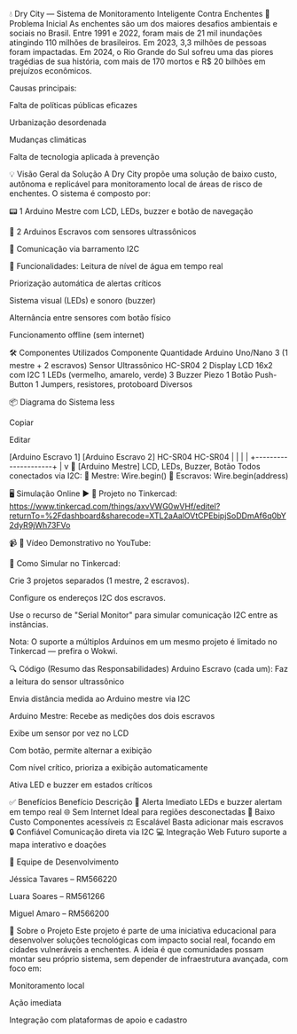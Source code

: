 💧 Dry City — Sistema de Monitoramento Inteligente Contra Enchentes
🌊 Problema Inicial
As enchentes são um dos maiores desafios ambientais e sociais no Brasil. Entre 1991 e 2022, foram mais de 21 mil inundações atingindo 110 milhões de brasileiros. Em 2023, 3,3 milhões de pessoas foram impactadas. Em 2024, o Rio Grande do Sul sofreu uma das piores tragédias de sua história, com mais de 170 mortos e R$ 20 bilhões em prejuízos econômicos.

Causas principais:

Falta de políticas públicas eficazes

Urbanização desordenada

Mudanças climáticas

Falta de tecnologia aplicada à prevenção

💡 Visão Geral da Solução
A Dry City propõe uma solução de baixo custo, autônoma e replicável para monitoramento local de áreas de risco de enchentes. O sistema é composto por:

📟 1 Arduino Mestre com LCD, LEDs, buzzer e botão de navegação

🌊 2 Arduinos Escravos com sensores ultrassônicos

🔗 Comunicação via barramento I2C

🔧 Funcionalidades:
Leitura de nível de água em tempo real

Priorização automática de alertas críticos

Sistema visual (LEDs) e sonoro (buzzer)

Alternância entre sensores com botão físico

Funcionamento offline (sem internet)

🛠️ Componentes Utilizados
Componente	Quantidade
Arduino Uno/Nano	3 (1 mestre + 2 escravos)
Sensor Ultrassônico HC-SR04	2
Display LCD 16x2 com I2C	1
LEDs (vermelho, amarelo, verde)	3
Buzzer Piezo	1
Botão Push-Button	1
Jumpers, resistores, protoboard	Diversos

📦 Diagrama do Sistema
less

Copiar

Editar

[Arduino Escravo 1]     [Arduino Escravo 2]
   HC-SR04                HC-SR04
       |                     |
       |                     |
       +---------------------+
                 |
                 v
         🧠 [Arduino Mestre]
        LCD, LEDs, Buzzer, Botão
Todos conectados via I2C:
📘 Mestre: Wire.begin()
📗 Escravos: Wire.begin(address)

🖥️ Simulação Online
▶️ 🔗 Projeto no Tinkercad: https://www.tinkercad.com/things/axvVWG0wVHf/editel?returnTo=%2Fdashboard&sharecode=XTL2aAalOVtCPEbipjSoDDmAf6q0bY2dyR9jWh73FVo

📹 🔗 Vídeo Demonstrativo no YouTube:

🧪 Como Simular no Tinkercad:

Crie 3 projetos separados (1 mestre, 2 escravos).

Configure os endereços I2C dos escravos.

Use o recurso de "Serial Monitor" para simular comunicação I2C entre as instâncias.

Nota: O suporte a múltiplos Arduinos em um mesmo projeto é limitado no Tinkercad — prefira o Wokwi.

🔍 Código (Resumo das Responsabilidades)
Arduino Escravo (cada um):
Faz a leitura do sensor ultrassônico

Envia distância medida ao Arduino mestre via I2C

Arduino Mestre:
Recebe as medições dos dois escravos

Exibe um sensor por vez no LCD

Com botão, permite alternar a exibição

Com nível crítico, prioriza a exibição automaticamente

Ativa LED e buzzer em estados críticos

✅ Benefícios
Benefício	Descrição
🛑 Alerta Imediato	LEDs e buzzer alertam em tempo real
🌐 Sem Internet	Ideal para regiões desconectadas
💸 Baixo Custo	Componentes acessíveis
⚖️ Escalável	Basta adicionar mais escravos
🔒 Confiável	Comunicação direta via I2C
💻 Integração Web	Futuro suporte a mapa interativo e doações

👥 Equipe de Desenvolvimento

Jéssica Tavares – RM566220

Luara Soares – RM561266

Miguel Amaro – RM566200

📂 Sobre o Projeto
Este projeto é parte de uma iniciativa educacional para desenvolver soluções tecnológicas com impacto social real, focando em cidades vulneráveis a enchentes. A ideia é que comunidades possam montar seu próprio sistema, sem depender de infraestrutura avançada, com foco em:

Monitoramento local

Ação imediata

Integração com plataformas de apoio e cadastro
